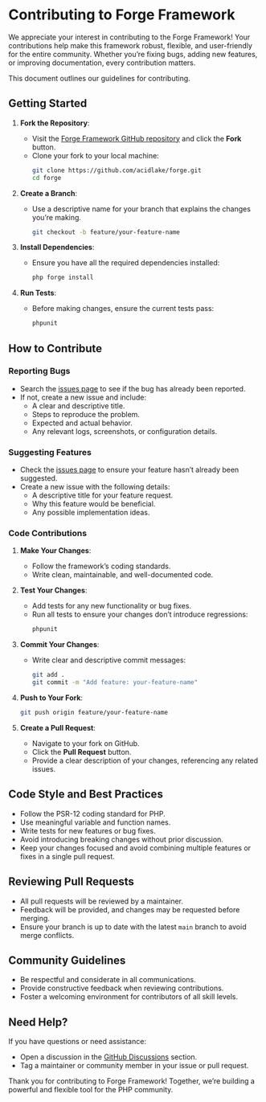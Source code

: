 # Contributing to Forge Framework

We appreciate your interest in contributing to the Forge Framework! Your contributions help make this framework robust, flexible, and user-friendly for the entire community. Whether you’re fixing bugs, adding new features, or improving documentation, every contribution matters.

This document outlines our guidelines for contributing.

## Getting Started

1. **Fork the Repository**:
   - Visit the [Forge Framework GitHub repository](https://github.com/acidlake/forge) and click the **Fork** button.
   - Clone your fork to your local machine:
     ```bash
     git clone https://github.com/acidlake/forge.git
     cd forge
     ```

2. **Create a Branch**:
   - Use a descriptive name for your branch that explains the changes you’re making.
     ```bash
     git checkout -b feature/your-feature-name
     ```

3. **Install Dependencies**:
   - Ensure you have all the required dependencies installed:
     ```bash
     php forge install
     ```

4. **Run Tests**:
   - Before making changes, ensure the current tests pass:
     ```bash
     phpunit
     ```

## How to Contribute

### Reporting Bugs
- Search the [issues page](https://github.com/acidlake/forge/issues) to see if the bug has already been reported.
- If not, create a new issue and include:
  - A clear and descriptive title.
  - Steps to reproduce the problem.
  - Expected and actual behavior.
  - Any relevant logs, screenshots, or configuration details.

### Suggesting Features
- Check the [issues page](https://github.com/acidlake/forge/issues) to ensure your feature hasn’t already been suggested.
- Create a new issue with the following details:
  - A descriptive title for your feature request.
  - Why this feature would be beneficial.
  - Any possible implementation ideas.

### Code Contributions

1. **Make Your Changes**:
   - Follow the framework’s coding standards.
   - Write clean, maintainable, and well-documented code.

2. **Test Your Changes**:
   - Add tests for any new functionality or bug fixes.
   - Run all tests to ensure your changes don’t introduce regressions:
     ```bash
     phpunit
     ```

3. **Commit Your Changes**:
   - Write clear and descriptive commit messages:
     ```bash
     git add .
     git commit -m "Add feature: your-feature-name"
     ```

4. **Push to Your Fork**:
   ```bash
   git push origin feature/your-feature-name
   ```

5. **Create a Pull Request**:
   - Navigate to your fork on GitHub.
   - Click the **Pull Request** button.
   - Provide a clear description of your changes, referencing any related issues.

## Code Style and Best Practices

- Follow the PSR-12 coding standard for PHP.
- Use meaningful variable and function names.
- Write tests for new features or bug fixes.
- Avoid introducing breaking changes without prior discussion.
- Keep your changes focused and avoid combining multiple features or fixes in a single pull request.

## Reviewing Pull Requests

- All pull requests will be reviewed by a maintainer.
- Feedback will be provided, and changes may be requested before merging.
- Ensure your branch is up to date with the latest `main` branch to avoid merge conflicts.

## Community Guidelines

- Be respectful and considerate in all communications.
- Provide constructive feedback when reviewing contributions.
- Foster a welcoming environment for contributors of all skill levels.

## Need Help?

If you have questions or need assistance:
- Open a discussion in the [GitHub Discussions](https://github.com/acidlake/forge/discussions) section.
- Tag a maintainer or community member in your issue or pull request.

Thank you for contributing to Forge Framework! Together, we’re building a powerful and flexible tool for the PHP community.
